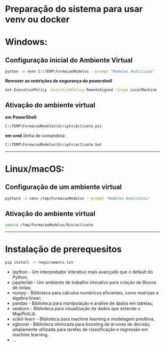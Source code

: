 # Preparação do sistema para usar venv ou docker

# Windows: 

## Configuração inicial do Ambiente Virtual 
```bash
python -m venv C:\TEMP\FormacaoModelos --prompt "Modelos Analiticos"
```

**Remover as restrições de segurança do powershell**
```bash
Set-ExecutionPolicy -ExecutionPolicy RemoteSigned -Scope LocalMachine
```

## Ativação do ambiente virtual

**em PowerShell**:
```bash
C:\TEMP\FormacaoModelos\Scripts\Activate.ps1
```

**em cmd** (linha de comandos):
```bash
C:\TEMP\FormacaoModelos\Scripts\activate.bat
```

* * * 

# Linux/macOS: 

## Configuração de um ambiente virtual
```bash
python3 -m venv /tmp/FormacaoModelos --prompt "Modelos Analiticos"
```

## Ativação do ambiente virtual
```bash
source /tmp/FormacaoModelos/bin/activate
```


* * * 

# Instalação de prerequesitos
```bash
pip install -r requirements.txt
```
* ipython - Um interpretador interativo mais avançado que o default do Python;
* jupyterlab - Um ambiente de trabalho interativo para criação de Blocos de notas;
* numpy - Biblioteca para cálculos numéricos eficientes, como matrizes e álgebra linear;
* pandas - Biblioteca para manipulação e análise de dados em tabelas;
* seaborn - Biblioteca para visualização de dados que extende o MapPlotLib.
* scikit-learn - Biblioteca para machine learning e modelagem preditiva.
* xgboost - Biblioteca otimizada para boosting de árvores de decisão, amplamente utilizada para tarefas de classificação e regressão em machine learning.
* ...


